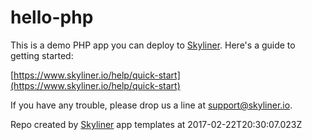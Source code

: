 # hello-php

This is a demo PHP app you can deploy to [Skyliner](https://www.skyliner.io). Here's a guide to getting started:

[https://www.skyliner.io/help/quick-start](https://www.skyliner.io/help/quick-start)

If you have any trouble, please drop us a line at [support@skyliner.io](mailto:support@skyliner.io?Subject=Help%20with%20hello-php).

Repo created by [Skyliner](https://www.skyliner.io) app templates at 2017-02-22T20:30:07.023Z